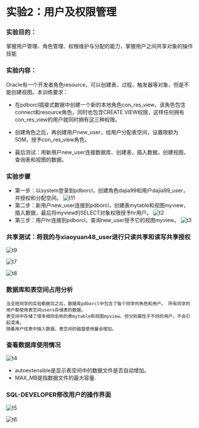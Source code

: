# 实验2：用户及权限管理
### 实验目的：
掌握用户管理、角色管理、权根维护与分配的能力，掌握用户之间共享对象的操作技能
### 实验内容：
Oracle有一个开发者角色resource，可以创建表、过程、触发器等对象，但是不能创建视图。本训练要求：

- 在pdborcl插接式数据中创建一个新的本地角色con_res_view，该角色包含connect和resource角色，同时也包含CREATE VIEW权限，这样任何拥有con_res_view的用户就同时拥有这三种权限。

- 创建角色之后，再创建用户new_user，给用户分配表空间，设置限额为50M，授予con_res_view角色。

- 最后测试：用新用户new_user连接数据库、创建表，插入数据，创建视图，查询表和视图的数据。
### 实验步骤
- 第一步：以system登录到pdborcl，创建角色dajia99和用户dajia99_user，并授权和分配空间。
    ![t11](t11.png)
- 第二步：新用户new_user连接到pdborcl，创建表mytable和视图myview，插入数据，最后将myview的SELECT对象权限授予hr用户。
    ![t2](t2.png)
- 第三步：用户hr连接到pdborcl，查询new_user授予它的视图myview。
    ![t3](t3.png)
### 共享测试：将我的与xiaoyuan48_user进行只读共享和读写共享授权
   ![t9](t9.png)

   ![t7](t7.png)

   ![t8](t8.png)
### 数据库和表空间占用分析
    当全班同学的实验都做完之后，数据库pdborcl中包含了每个同学的角色和用户。 所有同学的用户都使用表空间users存储表的数据。
    表空间中存储了很多相同名称的表mytable和视图myview，但分别属性于不同的用户，不会引起混淆。 
    随着用户往表中插入数据，表空间的磁盘使用量会增加。
### 查看数据库使用情况
![t4](t4.png)
- autoextensible是显示表空间中的数据文件是否自动增加。
- MAX_MB是指数据文件的最大容量.

### SQL-DEVELOPER修改用户的操作界面

![t5](t5.png)

![t6](t6.png)